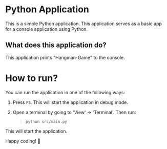 Python Application
======================
This is a simple Python application. This application serves as a basic app for a console application using Python.

What does this application do?
-------------------------------
This application prints "Hangman-Game" to the console.

# How to run?
You can run the application in one of the following ways:

1. Press `F5`. This will start the application in debug mode.

2. Open a terminal by going to 'View' -> 'Terminal'. Then run:
    > `python src/main.py`

This will start the application.

Happy coding! 🙂